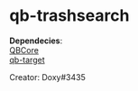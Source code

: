 # qb-trashsearch

**Dependecies**: \
[QBCore](https://github.com/qbcore-framework]) \
[qb-target](https://github.com/BerkieBb/qb-target)

Creator: Doxy#3435
